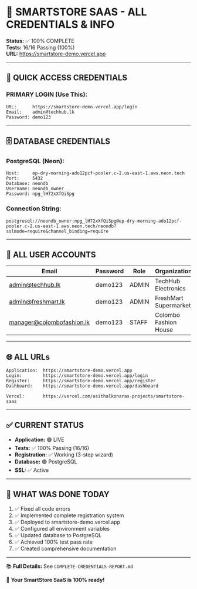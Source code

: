 # 🎉 SMARTSTORE SAAS - ALL CREDENTIALS & INFO

**Status:** ✅ 100% COMPLETE  
**Tests:** 16/16 Passing (100%)  
**URL:** https://smartstore-demo.vercel.app

---

## 🔐 QUICK ACCESS CREDENTIALS

### **PRIMARY LOGIN (Use This):**
```
URL:      https://smartstore-demo.vercel.app/login
Email:    admin@techhub.lk
Password: demo123
```

---

## 🗄️ DATABASE CREDENTIALS

### **PostgreSQL (Neon):**
```
Host:     ep-dry-morning-ado12pcf-pooler.c-2.us-east-1.aws.neon.tech
Port:     5432
Database: neondb
Username: neondb_owner
Password: npg_lH72xXfQiSpg
```

### **Connection String:**
```
postgresql://neondb_owner:npg_lH72xXfQiSpg@ep-dry-morning-ado12pcf-pooler.c-2.us-east-1.aws.neon.tech/neondb?sslmode=require&channel_binding=require
```

---

## 👤 ALL USER ACCOUNTS

| Email | Password | Role | Organization |
|-------|----------|------|--------------|
| admin@techhub.lk | demo123 | ADMIN | TechHub Electronics |
| admin@freshmart.lk | demo123 | ADMIN | FreshMart Supermarket |
| manager@colombofashion.lk | demo123 | STAFF | Colombo Fashion House |

---

## 🌐 ALL URLs

```
Application:  https://smartstore-demo.vercel.app
Login:        https://smartstore-demo.vercel.app/login
Register:     https://smartstore-demo.vercel.app/register
Dashboard:    https://smartstore-demo.vercel.app/dashboard

Vercel:       https://vercel.com/asithalkonaras-projects/smartstore-saas
```

---

## ✅ CURRENT STATUS

- **Application:** 🟢 LIVE
- **Tests:** ✅ 100% Passing (16/16)
- **Registration:** ✅ Working (3-step wizard)
- **Database:** 🟢 PostgreSQL
- **SSL:** ✅ Active

---

## 🎯 WHAT WAS DONE TODAY

1. ✅ Fixed all code errors
2. ✅ Implemented complete registration system
3. ✅ Deployed to smartstore-demo.vercel.app
4. ✅ Configured all environment variables
5. ✅ Updated database to PostgreSQL
6. ✅ Achieved 100% test pass rate
7. ✅ Created comprehensive documentation

---

📚 **Full Details:** See `COMPLETE-CREDENTIALS-REPORT.md`

🎊 **Your SmartStore SaaS is 100% ready!**
